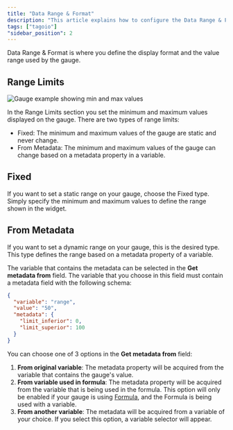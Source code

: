 ```yaml
---
title: "Data Range & Format"
description: "This article explains how to configure the Data Range & Format options for the Gauge widget, describing range limit types (Fixed and From Metadata) and how to set a static range."
tags: ["tagoio"]
"sidebar_position": 2
---
```

Data Range & Format is where you define the display format and the value range used by the gauge.

## Range Limits

![Gauge example showing min and max values](/docs_imagem/tagoio/gauge-data-range-format-2.png)

In the Range Limits section you set the minimum and maximum values displayed on the gauge. There are two types of range limits:

- Fixed: The minimum and maximum values of the gauge are static and never change.  
- From Metadata: The minimum and maximum values of the gauge can change based on a metadata property in a variable.

## Fixed

If you want to set a static range on your gauge, choose the Fixed type. Simply specify the minimum and maximum values to define the range shown in the widget.

<!-- Image temporarily disabled: Gauge example showing static range - /cdn.elev.io/file/uploads/yGBQnVkwTkwKzLvCtyE2FWwacoOTiKC1hwphA_gVtqs/CQ92PZnTkmHs3kr2Mkhkd0VI1qzLAaJu5ufr_FeQFFY/1584998259067-NcM.png -->

## From Metadata

If you want to set a dynamic range on your gauge, this is the desired type. This type defines the range based on a metadata property of a variable.

The variable that contains the metadata can be selected in the **Get metadata from** field. The variable that you choose in this field must contain a metadata field with the following schema:

```json
{
  "variable": "range",
  "value": "50",
  "metadata": {
    "limit_inferior": 0,
    "limit_superior": 100
  }
}
```

You can choose one of 3 options in the **Get metadata from** field:

1. **From original variable**: The metadata property will be acquired from the variable that contains the gauge's value.
2. **From variable used in formula**: The metadata property will be acquired from the variable that is being used in the formula. This option will only be enabled if your gauge is using [Formula](../../formula), and the Formula is being used with a variable.
3. **From another variable**: The metadata will be acquired from a variable of your choice. If you select this option, a variable selector will appear.

<!-- Image temporarily disabled: Gauge example showing dynamic range - /cdn.elev.io/file/uploads/yGBQnVkwTkwKzLvCtyE2FWwacoOTiKC1hwphA_gVtqs/JcEqhWiKdOri4fx-LbJq5WSzwHf0sqGYAoLLv6FxMsA/1584998743226-9_Q.png -->